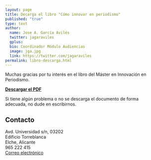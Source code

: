 ```yaml
---
layout: page
title: Decarga el libro "Cómo innovar en periodismo"
published: "true"
type: text
author:
  name: Jose A. García Avilés
  twitter: jagaraviles
  gplus:  
  bio: Coordinador Módulo Audiencias
  image: jga.jpg
  link: https://twitter.com/jagaraviles
permalink: libro-descarga.html
---
```

Muchas gracias por tu interés en el libro del Máster en Innovación en Periodismo.

[**Descargar el PDF**](https://dl.dropboxusercontent.com/u/3578704/Libro_Como_Innovar_Periodismo_MIP.pdf)

Si tiene algún problema o no se descarga el documento de forma adecuada, no dude en escribirnos.

## Contacto

Avd. Universidad s/n, 03202  
Edificio Torreblanca  
Elche, Alicante  
965 222 415  
[Correo electrónico](mailto:mip@umh.es)